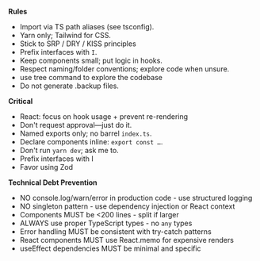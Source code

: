 **Rules**

- Import via TS path aliases (see tsconfig).
- Yarn only; Tailwind for CSS.
- Stick to SRP / DRY / KISS principles
- Prefix interfaces with `I`.
- Keep components small; put logic in hooks.
- Respect naming/folder conventions; explore code when unsure.
- use tree command to explore the codebase
- Do not generate .backup files.

**Critical**

- React: focus on hook usage + prevent re-rendering
- Don't request approval—just do it.
- Named exports only; no barrel `index.ts`.
- Declare components inline: `export const …`.
- Don't run `yarn dev`; ask me to.
- Prefix interfaces with I
- Favor using Zod

**Technical Debt Prevention**

- NO console.log/warn/error in production code - use structured logging
- NO singleton pattern - use dependency injection or React context
- Components MUST be <200 lines - split if larger
- ALWAYS use proper TypeScript types - no `any` types
- Error handling MUST be consistent with try-catch patterns
- React components MUST use React.memo for expensive renders
- useEffect dependencies MUST be minimal and specific
